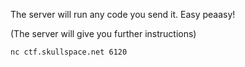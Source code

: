 The server will run any code you send it. Easy peaasy!

(The server will give you further instructions)

`nc ctf.skullspace.net 6120`
